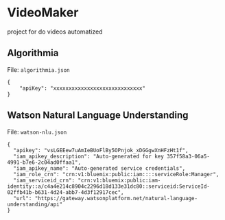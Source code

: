 # VideoMaker

project for do videos automatized

## Algorithmia

File: `algorithmia.json`

```
{
    "apiKey": "xxxxxxxxxxxxxxxxxxxxxxxxxxxxx"
}
```

## Watson Natural Language Understanding

File: `watson-nlu.json`

```
{
  "apikey": "vsLGEEew7uAmIeBUoFlBy5OPnjok_xDGGgwXnHFzHt1f",
  "iam_apikey_description": "Auto-generated for key 357f58a3-06a5-4991-b7e6-2c04ad0ffaa1",
  "iam_apikey_name": "Auto-generated service credentials",
  "iam_role_crn": "crn:v1:bluemix:public:iam::::serviceRole:Manager",
  "iam_serviceid_crn": "crn:v1:bluemix:public:iam-identity::a/c4a4e214c8904c2296d18d133e31dc80::serviceid:ServiceId-02ffb41b-b631-4d24-abb7-4d3f12917cec",
  "url": "https://gateway.watsonplatform.net/natural-language-understanding/api"
}
```
